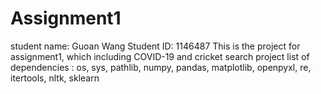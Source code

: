 # Assignment1
student name: Guoan Wang
Student ID: 1146487
This is the project for assignment1, which including COVID-19 and cricket search project
list of dependencies : os, sys, pathlib, numpy, pandas, matplotlib, openpyxl, re, itertools, nltk, sklearn
